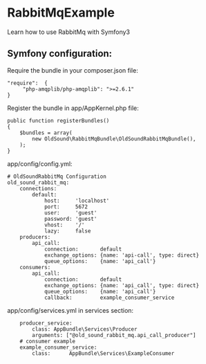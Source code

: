 # RabbitMqExample
Learn how to use RabbitMq with Symfony3


Symfony configuration:
----------------------
Require the bundle in your composer.json file: 
```
"require":  {
     "php-amqplib/php-amqplib": ">=2.6.1"
}
```
Register the bundle in app/AppKernel.php file:
```
public function registerBundles()
{
    $bundles = array(
        new OldSound\RabbitMqBundle\OldSoundRabbitMqBundle(),
    );
}
```
app/config/config.yml:
```
# OldSoundRabbitMq Configuration
old_sound_rabbit_mq:
    connections:
        default:
            host:     'localhost'
            port:     5672
            user:     'guest'
            password: 'guest'
            vhost:    '/'
            lazy:     false
    producers:
        api_call:
            connection:       default
            exchange_options: {name: 'api-call', type: direct}
            queue_options:    {name: 'api_call'}
    consumers:
        api_call:
            connection:       default
            exchange_options: {name: 'api_call', type: direct}
            queue_options:    {name: 'api_call'}
            callback:         example_consumer_service
```
app/config/services.yml in services section:
```
    producer_service:
        class: AppBundle\Services\Producer
        arguments: ["@old_sound_rabbit_mq.api_call_producer"]
    # consumer example
    example_consumer_service:
        class:      AppBundle\Services\ExampleConsumer
```
